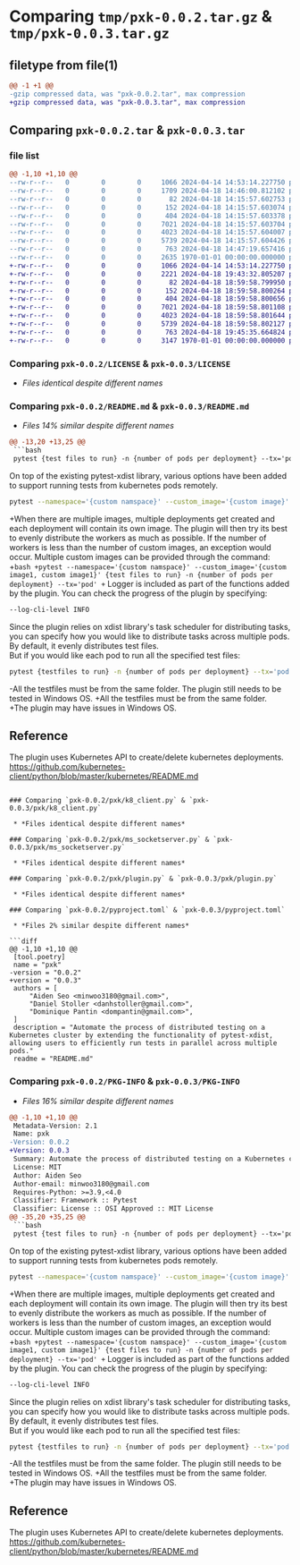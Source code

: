 # Comparing `tmp/pxk-0.0.2.tar.gz` & `tmp/pxk-0.0.3.tar.gz`

## filetype from file(1)

```diff
@@ -1 +1 @@
-gzip compressed data, was "pxk-0.0.2.tar", max compression
+gzip compressed data, was "pxk-0.0.3.tar", max compression
```

## Comparing `pxk-0.0.2.tar` & `pxk-0.0.3.tar`

### file list

```diff
@@ -1,10 +1,10 @@
--rw-r--r--   0        0        0     1066 2024-04-14 14:53:14.227750 pxk-0.0.2/LICENSE
--rw-r--r--   0        0        0     1709 2024-04-18 14:46:00.812102 pxk-0.0.2/README.md
--rw-r--r--   0        0        0       82 2024-04-18 14:15:57.602753 pxk-0.0.2/pxk/Constants.py
--rw-r--r--   0        0        0      152 2024-04-18 14:15:57.603074 pxk-0.0.2/pxk/__init__.py
--rw-r--r--   0        0        0      404 2024-04-18 14:15:57.603378 pxk-0.0.2/pxk/conftest.py
--rw-r--r--   0        0        0     7021 2024-04-18 14:15:57.603704 pxk-0.0.2/pxk/k8_client.py
--rw-r--r--   0        0        0     4023 2024-04-18 14:15:57.604007 pxk-0.0.2/pxk/ms_socketserver.py
--rw-r--r--   0        0        0     5739 2024-04-18 14:15:57.604426 pxk-0.0.2/pxk/plugin.py
--rw-r--r--   0        0        0      763 2024-04-18 14:47:19.657416 pxk-0.0.2/pyproject.toml
--rw-r--r--   0        0        0     2635 1970-01-01 00:00:00.000000 pxk-0.0.2/PKG-INFO
+-rw-r--r--   0        0        0     1066 2024-04-14 14:53:14.227750 pxk-0.0.3/LICENSE
+-rw-r--r--   0        0        0     2221 2024-04-18 19:43:32.805207 pxk-0.0.3/README.md
+-rw-r--r--   0        0        0       82 2024-04-18 18:59:58.799950 pxk-0.0.3/pxk/Constants.py
+-rw-r--r--   0        0        0      152 2024-04-18 18:59:58.800264 pxk-0.0.3/pxk/__init__.py
+-rw-r--r--   0        0        0      404 2024-04-18 18:59:58.800656 pxk-0.0.3/pxk/conftest.py
+-rw-r--r--   0        0        0     7021 2024-04-18 18:59:58.801108 pxk-0.0.3/pxk/k8_client.py
+-rw-r--r--   0        0        0     4023 2024-04-18 18:59:58.801644 pxk-0.0.3/pxk/ms_socketserver.py
+-rw-r--r--   0        0        0     5739 2024-04-18 18:59:58.802127 pxk-0.0.3/pxk/plugin.py
+-rw-r--r--   0        0        0      763 2024-04-18 19:45:35.664824 pxk-0.0.3/pyproject.toml
+-rw-r--r--   0        0        0     3147 1970-01-01 00:00:00.000000 pxk-0.0.3/PKG-INFO
```

### Comparing `pxk-0.0.2/LICENSE` & `pxk-0.0.3/LICENSE`

 * *Files identical despite different names*

### Comparing `pxk-0.0.2/README.md` & `pxk-0.0.3/README.md`

 * *Files 14% similar despite different names*

```diff
@@ -13,20 +13,25 @@
 ```bash
 pytest {test files to run} -n {number of pods per deployment} --tx='pod'
 ```
 On top of the existing pytest-xdist library, various options have been added to support running tests from kubernetes pods remotely.
 ```bash
 pytest --namespace='{custom namspace}' --custom_image='{custom image}' {test files to run} -n {number of pods per deployment} --tx='pod'
 ```
+When there are multiple images, multiple deployments get created and each deployment will contain its own image. The plugin will then try its best to evenly distribute the workers as much as possible. If the number of workers is less than the number of custom images, an exception would occur. Multiple custom images can be provided through the command:
+```bash
+pytest --namespace='{custom namspace}' --custom_image='{custom image1, custom image1}' {test files to run} -n {number of pods per deployment} --tx='pod'
+```
 Logger is included as part of the functions added by the plugin. You can check the progress of the plugin by specifying:
 ```bash
 --log-cli-level INFO
 ```  
 Since the plugin relies on xdist library's task scheduler for distributing tasks, you can specify how you would like to distribute tasks across multiple pods. By default, it evenly distributes test files.  
 But if you would like each pod to run all the specified test files:
 ```bash
 pytest {testfiles to run} -n {number of pods per deployment} --tx='pod' --dist=each
 ```
-All the testfiles must be from the same folder. The plugin still needs to be tested in Windows OS.
+All the testfiles must be from the same folder.  
+The plugin may have issues in Windows OS.
 ## Reference
 The plugin uses Kubernetes API to create/delete kubernetes deployments.  
 https://github.com/kubernetes-client/python/blob/master/kubernetes/README.md
```

### Comparing `pxk-0.0.2/pxk/k8_client.py` & `pxk-0.0.3/pxk/k8_client.py`

 * *Files identical despite different names*

### Comparing `pxk-0.0.2/pxk/ms_socketserver.py` & `pxk-0.0.3/pxk/ms_socketserver.py`

 * *Files identical despite different names*

### Comparing `pxk-0.0.2/pxk/plugin.py` & `pxk-0.0.3/pxk/plugin.py`

 * *Files identical despite different names*

### Comparing `pxk-0.0.2/pyproject.toml` & `pxk-0.0.3/pyproject.toml`

 * *Files 2% similar despite different names*

```diff
@@ -1,10 +1,10 @@
 [tool.poetry]
 name = "pxk"
-version = "0.0.2"
+version = "0.0.3"
 authors = [
     "Aiden Seo <minwoo3180@gmail.com>", 
     "Daniel Stoller <danhstoller@gmail.com>", 
     "Dominique Pantin <dompantin@gmail.com>",
 ]
 description = "Automate the process of distributed testing on a Kubernetes cluster by extending the functionality of pytest-xdist, allowing users to efficiently run tests in parallel across multiple pods."
 readme = "README.md"
```

### Comparing `pxk-0.0.2/PKG-INFO` & `pxk-0.0.3/PKG-INFO`

 * *Files 16% similar despite different names*

```diff
@@ -1,10 +1,10 @@
 Metadata-Version: 2.1
 Name: pxk
-Version: 0.0.2
+Version: 0.0.3
 Summary: Automate the process of distributed testing on a Kubernetes cluster by extending the functionality of pytest-xdist, allowing users to efficiently run tests in parallel across multiple pods.
 License: MIT
 Author: Aiden Seo
 Author-email: minwoo3180@gmail.com
 Requires-Python: >=3.9,<4.0
 Classifier: Framework :: Pytest
 Classifier: License :: OSI Approved :: MIT License
@@ -35,20 +35,25 @@
 ```bash
 pytest {test files to run} -n {number of pods per deployment} --tx='pod'
 ```
 On top of the existing pytest-xdist library, various options have been added to support running tests from kubernetes pods remotely.
 ```bash
 pytest --namespace='{custom namspace}' --custom_image='{custom image}' {test files to run} -n {number of pods per deployment} --tx='pod'
 ```
+When there are multiple images, multiple deployments get created and each deployment will contain its own image. The plugin will then try its best to evenly distribute the workers as much as possible. If the number of workers is less than the number of custom images, an exception would occur. Multiple custom images can be provided through the command:
+```bash
+pytest --namespace='{custom namspace}' --custom_image='{custom image1, custom image1}' {test files to run} -n {number of pods per deployment} --tx='pod'
+```
 Logger is included as part of the functions added by the plugin. You can check the progress of the plugin by specifying:
 ```bash
 --log-cli-level INFO
 ```  
 Since the plugin relies on xdist library's task scheduler for distributing tasks, you can specify how you would like to distribute tasks across multiple pods. By default, it evenly distributes test files.  
 But if you would like each pod to run all the specified test files:
 ```bash
 pytest {testfiles to run} -n {number of pods per deployment} --tx='pod' --dist=each
 ```
-All the testfiles must be from the same folder. The plugin still needs to be tested in Windows OS.
+All the testfiles must be from the same folder.  
+The plugin may have issues in Windows OS.
 ## Reference
 The plugin uses Kubernetes API to create/delete kubernetes deployments.  
 https://github.com/kubernetes-client/python/blob/master/kubernetes/README.md
```

